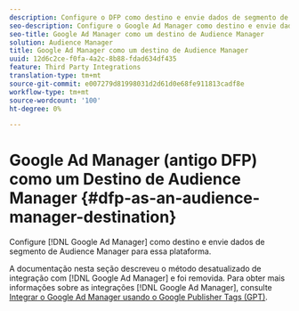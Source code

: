 ```yaml
---
description: Configure o DFP como destino e envie dados de segmento de Audience Manager para essa plataforma.
seo-description: Configure o Google Ad Manager como destino e envie dados de segmento de Audience Manager para essa plataforma.
seo-title: Google Ad Manager como um destino de Audience Manager
solution: Audience Manager
title: Google Ad Manager como um destino de Audience Manager
uuid: 12d6c2ce-f0fa-4a2c-8b88-fdad634df435
feature: Third Party Integrations
translation-type: tm+mt
source-git-commit: e007279d81998031d2d61d0e68fe911813cadf8e
workflow-type: tm+mt
source-wordcount: '100'
ht-degree: 0%

---
```



# Google Ad Manager (antigo DFP) como um Destino de Audience Manager {#dfp-as-an-audience-manager-destination}

Configure [!DNL Google Ad Manager] como destino e envie dados de segmento de Audience Manager para essa plataforma.

A documentação nesta seção descreveu o método desatualizado de integração com [!DNL Google Ad Manager] e foi removida. Para obter mais informações sobre as integrações [!DNL Google Ad Manager], consulte [Integrar o Google Ad Manager usando o Google Publisher Tags (GPT)](../integration/gpt-aam-destination/gpt-aam-requirements.md).
